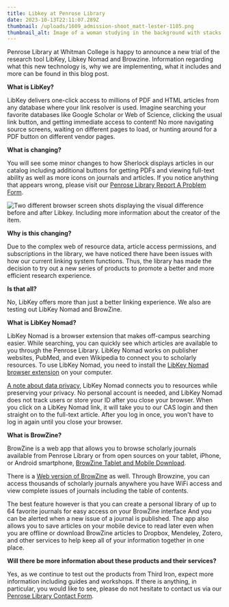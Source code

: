 ```yaml
---
title: Libkey at Penrose Library
date: 2023-10-13T22:11:07.289Z
thumbnail: /uploads/1609_admission-shoot_matt-lester-1105.png
thumbnail_alt: Image of a woman studying in the background with stacks of books on the sides.
---
```

P﻿enrose Library at Whitman College is happy to announce a new trial of the research tool LibKey, Libkey Nomad and Browzine. Information regarding what this new technology is, why we are implementing, what it includes and more can be found in this blog post. 

**What is LibKey?**

<p>LibKey delivers one-click access to millions of PDF and HTML articles from any database where your link resolver is used.  Imagine searching your favorite databases like Google Scholar or Web of Science, clicking the usual link button, and getting immediate access to content!  No more navigating source screens, waiting on different pages to load, or hunting around for a PDF button on different vendor pages. </p>

**What is changing?**

<p>You will see some minor changes to how Sherlock displays articles in our catalog including additional buttons for getting PDFs and viewing full-text ability as well as more icons on journals and articles. If you notice anything that appears wrong, please visit our <a href="https://forms.gle/8tFtqYTVD6WY9vqTA">Penrose Library Report A Problem Form</a>.</p>

![Two different browser screen shots displaying the visual difference before and after Libkey. Including more information about the creator of the item.](/uploads/libkeyexample.jpg "Two different browser screen shots displaying the visual difference before and after Libkey. Including more information about the creator of the item.")

**Why is this changing?**

<p>Due to the complex web of resource data, article access permissions, and subscriptions in the library, we have noticed there have been issues with how our current linking system functions. Thus, the library has made the decision to try out a new series of products to promote a better and more efficient research experience. </p>

**Is that all?** 

<p>No, LibKey offers more than just a better linking experience. We also are testing out LibKey Nomad and BrowZine.</p>

**What is LibKey Nomad?**

<p>LibKey Nomad is a browser extension that makes off-campus searching easier. While searching, you can quickly see which articles are available to you through the Penrose Library. LibKey Nomad works on publisher websites, PubMed, and even Wikipedia to connect you to scholarly resources. To use LibKey Nomad, you need to install the <a href="https://thirdiron.com/downloadnomad/">LibKey Nomad browser extension</a> on your computer. 

<u>A note about data privacy,</u> LibKey Nomad connects you to resources while preserving your privacy. No personal account is needed, and LibKey Nomad does not track users or store your ID after you close your browser. When you click on a LibKey Nomad link, it will take you to our CAS login and then straight on to the full-text article. After you log in once, you won't have to log in again until you close your browser.</p> 

**What is BrowZine?**

<p>BrowZine is a web app that allows you to browse scholarly journals available from Penrose Library or from open sources on your tablet, iPhone, or Android smartphone, <a href="https://thirdiron.com/download-browzine/">
BrowZine Tablet and Mobile Download</a>.

There is a <a href="https://browzine.com/libraries/3481">Web version of BrowZine</a> as well. Through Browzine, you can access thousands of scholarly journals anywhere you have WiFi access and view complete issues of journals including the table of contents.  

The best feature however is that you can create a personal library of up to 64 favorite journals for easy access on your BrowZine interface And you can be alerted when a new issue of a journal is published. The app also allows you to save articles on your mobile device to read later even when you are offline or download BrowZine articles to Dropbox, Mendeley, Zotero, and other services to help keep all of your information together in one place.</p>

**Will there be more information about these products and their services?**

<p>Yes, as we continue to test out the products from Third Iron, expect more information including guides and workshops. If there is anything, in particular, you would like to see, please do not hesitate to contact us via our <a href="https://library.whitman.edu/contact_librarystaff/">Penrose Library Contact Form</a>. </p>